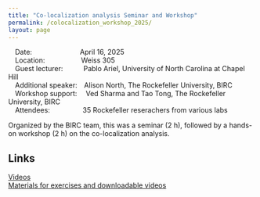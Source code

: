```yaml
---
title: "Co-localization analysis Seminar and Workshop"
permalink: /colocalization_workshop_2025/
layout: page
---
```


&emsp;Date:&emsp;&emsp;&emsp;&emsp;&emsp;&emsp;&emsp;April 16, 2025  
&emsp;Location:&emsp;&emsp;&emsp;&emsp;&emsp;&nbsp;Weiss 305  
&emsp;Guest lecturer:&emsp;&emsp;&emsp;Pablo Ariel, University of North Carolina at Chapel Hill  
&emsp;Additional speaker:&emsp;Alison North, The Rockefeller University, BIRC  
&emsp;Workshop support:&emsp;&nbsp;Ved Sharma and Tao Tong, The Rockefeller University, BIRC  
&emsp;Attendees:&emsp;&emsp;&emsp;&emsp;&ensp;&nbsp;35 Rockefeller reserachers from various labs  

Organized by the BIRC team, this was a seminar (2 h), followed by a hands-on workshop (2 h) on the co-localization analysis.  

## Links  
[Videos](https://youtube.com/playlist?list=PL_P0beEBCtVLwzO8RzZ19-rD3k8spDxH4&si=MZusTQ-ySNIgF_wr)  
[Materials for exercises and downloadable videos](https://doi.org/10.17615/d372-5m24)




